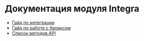 # Документация модуля Integra

* [Гайд по интеграции](guide/README.md)
* [Гайд по работе с балансом](guide/API-v1-reference.md)
* [Список методов API](guide/API-v1-reference.md)
